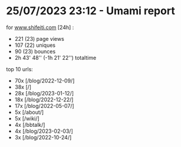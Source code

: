 # 25/07/2023 23:12 - Umami report
for www.shifeiti.com [24h] :

 - 221 (23) page views
 - 107 (22) uniques
 - 90 (23) bounces
 - 2h 43' 48'' (-1h 21' 22'') totaltime


top 10 urls:
 - 70x [/blog/2022-12-09/]
 - 38x [/]
 - 28x [/blog/2023-01-12/]
 - 18x [/blog/2022-12-22/]
 - 17x [/blog/2022-05-07/]
 - 5x [/about/]
 - 5x [/wiki/]
 - 4x [/bbtalk/]
 - 4x [/blog/2023-02-03/]
 - 3x [/blog/2022-10-24/]


